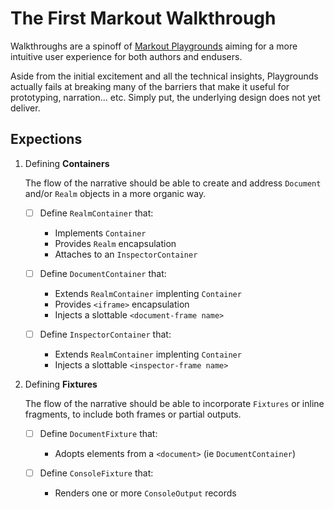 ﻿<div markout-class=primer>

# The First Markout Walkthrough

Walkthroughs are a spinoff of [Markout Playgrounds](../Playground.md) aiming for a more intuitive user experience for both authors and endusers.

Aside from the initial excitement and all the technical insights, Playgrounds actually fails at breaking many of the barriers that make it useful for prototyping, narration... etc. Simply put, the underlying design does not yet deliver.

## Expections

1. Defining **Containers**

   The flow of the narrative should be able to create and address `Document` and/or `Realm` objects in a more organic way.

   - [ ] Define `RealmContainer` that:

     - Implements `Container`
     - Provides `Realm` encapsulation
     - Attaches to an `InspectorContainer`

   - [ ] Define `DocumentContainer` that:

     - Extends `RealmContainer` implenting `Container`
     - Provides `<iframe>` encapsulation
     - Injects a slottable `<document-frame name>`

   - [ ] Define `InspectorContainer` that:

     - Extends `RealmContainer` implenting `Container`
     - Injects a slottable `<inspector-frame name>`

2. Defining **Fixtures**

   The flow of the narrative should be able to incorporate `Fixtures` or inline fragments, to include both frames or partial outputs.

   - [ ] Define `DocumentFixture` that:

     - Adopts elements from a `<document>` (ie `DocumentContainer`)

   - [ ] Define `ConsoleFixture` that:

     - Renders one or more `ConsoleOutput` records

<!-- <style src="/markout/styles/playground.primer.css"></style> -->
</div>
